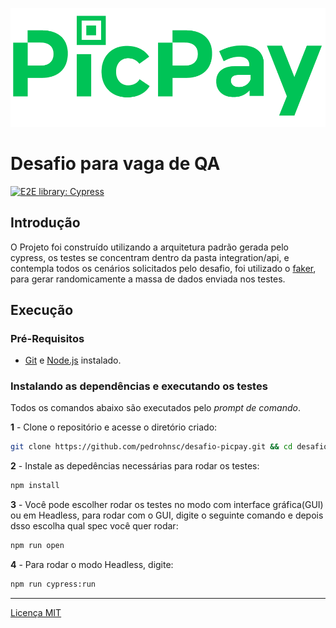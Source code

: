![picture alt](./images/logo-picpay.png "PicPay Logo")

# Desafio para vaga de QA
[![E2E library: Cypress](https://img.shields.io/badge/E2E%20Framework-Cypress-blue)](https://www.cypress.io/)

## Introdução
O Projeto foi construído utilizando a arquitetura padrão gerada pelo cypress, os testes se concentram dentro da pasta integration/api, e contempla todos os cenários solicitados pelo desafio, foi utilizado o [faker](https://www.npmjs.com/package/faker), para gerar randomicamente a massa de dados enviada nos testes.

## Execução

### Pré-Requisitos

- [Git](https://git-scm.com/download/) e [Node.js](https://nodejs.org/en/download/) instalado.

### Instalando as dependências e executando os testes

Todos os comandos abaixo são executados pelo _prompt de comando_.

**1** - Clone o repositório e acesse o diretório criado:

```sh
git clone https://github.com/pedrohnsc/desafio-picpay.git && cd desafio-picpay 
```

**2** - Instale as depedências necessárias para rodar os testes:

```sh
npm install
```

**3** - Você pode escolher rodar os testes no modo com interface gráfica(GUI) ou em Headless, para rodar com o GUI, digite o seguinte comando e depois dsso escolha qual spec você quer rodar:

```sh
npm run open
```

**4** - Para rodar o modo Headless, digite: 

```sh
npm run cypress:run
```
---
[Licença MIT](/LICENSE)